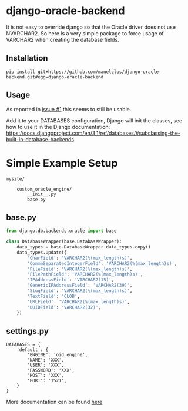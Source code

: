 django-oracle-backend
=====================

It is not easy to override django so that the Oracle driver does not use NVARCHAR2. So here is a very simple package to force usage of VARCHAR2 when creating the database fields.

Installation
------------
```
pip install git+https://github.com/manelclos/django-oracle-backend.git#egg=django-oracle-backend
```

Usage
-----

As reported in [issue #1](https://github.com/manelclos/django-oracle-backend/issues/1) this seems to still be usable.

Add it to your DATABASES configuration, Django will init the classes, see how to use it in the Django documentation: 
https://docs.djangoproject.com/en/3.1/ref/databases/#subclassing-the-built-in-database-backends


# Simple Example Setup

```
mysite/
    ...
    custom_oracle_engine/
        __init__.py
        base.py
```

## base.py
```python
from django.db.backends.oracle import base

class DatabaseWrapper(base.DatabaseWrapper):
    data_types = base.DatabaseWrapper.data_types.copy()
    data_types.update({
        'CharField': 'VARCHAR2(%(max_length)s)',
        'CommaSeparatedIntegerField': 'VARCHAR2(%(max_length)s)',
        'FileField': 'VARCHAR2(%(max_length)s)',
        'FilePathField': 'VARCHAR2(%(max_length)s)',
        'IPAddressField': 'VARCHAR2(15)',
        'GenericIPAddressField': 'VARCHAR2(39)',
        'SlugField': 'VARCHAR2(%(max_length)s)',
        'TextField': 'CLOB',
        'URLField': 'VARCHAR2(%(max_length)s)',
        'UUIDField': 'VARCHAR2(32)',
    })

```

## settings.py
```
DATABASES = {
    'default': {
        'ENGINE': 'oid_engine',
        'NAME': 'XXX',
        'USER': 'XXX',
        'PASSWORD': 'XXX',
        'HOST': 'XXX',
        'PORT': '1521',
    }
}
```

More documentation can be found [here](https://docs.djangoproject.com/en/3.1/ref/databases/#subclassing-the-built-in-database-backends)

